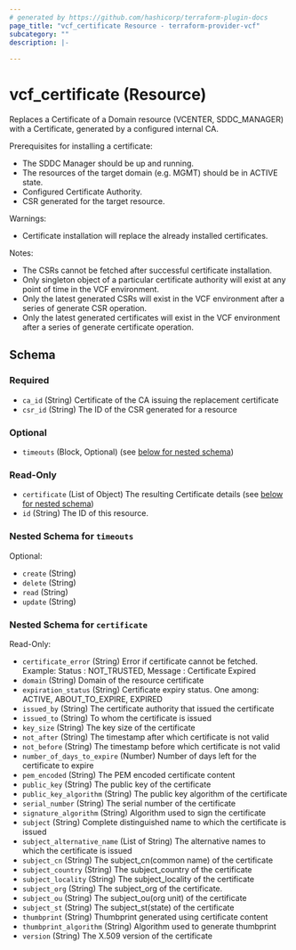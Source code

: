 ```yaml
---
# generated by https://github.com/hashicorp/terraform-plugin-docs
page_title: "vcf_certificate Resource - terraform-provider-vcf"
subcategory: ""
description: |-
  
---
```


# vcf_certificate (Resource)

Replaces a Certificate of a Domain resource (VCENTER, SDDC_MANAGER) with a Certificate, generated by a configured
internal CA.

Prerequisites for installing a certificate:
* The SDDC Manager should be up and running.
* The resources of the target domain (e.g. MGMT) should be in ACTIVE state.
* Configured Certificate Authority.
* CSR generated for the target resource.


Warnings:
* Certificate installation will replace the already installed certificates.

Notes:
* The CSRs cannot be fetched after successful certificate installation.
* Only singleton object of a particular certificate authority will exist at any point of time in the VCF environment.
* Only the latest generated CSRs will exist in the VCF environment after a series of generate CSR operation.
* Only the latest generated certificates will exist in the VCF environment after a series of generate certificate operation.

<!-- schema generated by tfplugindocs -->
## Schema

### Required

- `ca_id` (String) Certificate of the CA issuing the replacement certificate
- `csr_id` (String) The ID of the CSR generated for a resource

### Optional

- `timeouts` (Block, Optional) (see [below for nested schema](#nestedblock--timeouts))

### Read-Only

- `certificate` (List of Object) The resulting Certificate details (see [below for nested schema](#nestedatt--certificate))
- `id` (String) The ID of this resource.

<a id="nestedblock--timeouts"></a>
### Nested Schema for `timeouts`

Optional:

- `create` (String)
- `delete` (String)
- `read` (String)
- `update` (String)


<a id="nestedatt--certificate"></a>
### Nested Schema for `certificate`

Read-Only:

- `certificate_error` (String) Error if certificate cannot be fetched. Example: Status : NOT_TRUSTED, Message : Certificate Expired
- `domain` (String) Domain of the resource certificate
- `expiration_status` (String) Certificate expiry status. One among: ACTIVE, ABOUT_TO_EXPIRE, EXPIRED
- `issued_by` (String) The certificate authority that issued the certificate
- `issued_to` (String) To whom the certificate is issued
- `key_size` (String) The key size of the certificate
- `not_after` (String) The timestamp after which certificate is not valid
- `not_before` (String) The timestamp before which certificate is not valid
- `number_of_days_to_expire` (Number) Number of days left for the certificate to expire
- `pem_encoded` (String) The PEM encoded certificate content
- `public_key` (String) The public key of the certificate
- `public_key_algorithm` (String) The public key algorithm of the certificate
- `serial_number` (String) The serial number of the certificate
- `signature_algorithm` (String) Algorithm used to sign the certificate
- `subject` (String) Complete distinguished name to which the certificate is issued
- `subject_alternative_name` (List of String) The alternative names to which the certificate is issued
- `subject_cn` (String) The subject_cn(common name) of the certificate
- `subject_country` (String) The subject_country of the certificate
- `subject_locality` (String) The subject_locality of the certificate
- `subject_org` (String) The subject_org of the certificate.
- `subject_ou` (String) The subject_ou(org unit) of the certificate
- `subject_st` (String) The subject_st(state) of the certificate
- `thumbprint` (String) Thumbprint generated using certificate content
- `thumbprint_algorithm` (String) Algorithm used to generate thumbprint
- `version` (String) The X.509 version of the certificate
